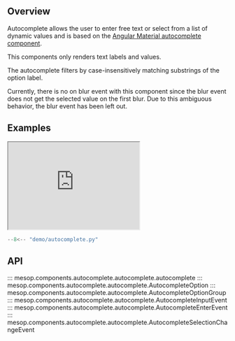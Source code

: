 ## Overview

Autocomplete allows the user to enter free text or select from a list of dynamic values
and is based on the [Angular Material autocomplete component](https://material.angular.io/components/autocomplete/overview).

This components only renders text labels and values.

The autocomplete filters by case-insensitively matching substrings of the option label.

Currently, there is no on blur event with this component since the blur event does not
get the selected value on the first blur. Due to this ambiguous behavior, the blur event
has been left out.

## Examples

<iframe class="component-demo" src="https://google.github.io/mesop/demo/?demo=autocomplete" style="height: 200px"></iframe>

```python
--8<-- "demo/autocomplete.py"
```

## API

::: mesop.components.autocomplete.autocomplete.autocomplete
::: mesop.components.autocomplete.autocomplete.AutocompleteOption
::: mesop.components.autocomplete.autocomplete.AutocompleteOptionGroup
::: mesop.components.autocomplete.autocomplete.AutocompleteInputEvent
::: mesop.components.autocomplete.autocomplete.AutocompleteEnterEvent
::: mesop.components.autocomplete.autocomplete.AutocompleteSelectionChangeEvent

